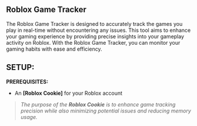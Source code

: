   **Roblox Game Tracker**
-

The Roblox Game Tracker is designed to accurately track the games you play in real-time without encountering any issues. This tool aims to enhance your gaming experience by providing precise insights into your gameplay activity on Roblox. With the Roblox Game Tracker, you can monitor your gaming habits with ease and efficiency.

**SETUP:**
-

**PREREQUISITES:**
- An **[Roblox Cookie]** for your Roblox account
> *The purpose of the **Roblox Cookie** is to enhance game tracking precision while also minimizing potential issues and reducing memory usage.*

